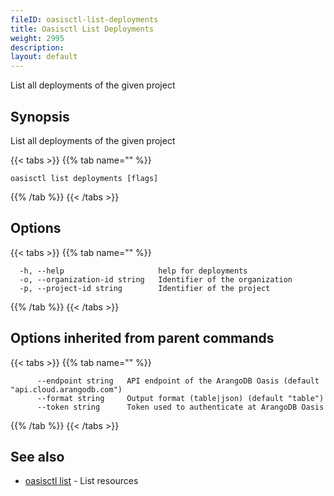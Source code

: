 ```yaml
---
fileID: oasisctl-list-deployments
title: Oasisctl List Deployments
weight: 2995
description: 
layout: default
---
```

List all deployments of the given project

## Synopsis

List all deployments of the given project

{{< tabs >}}
{{% tab name="" %}}
```
oasisctl list deployments [flags]
```
{{% /tab %}}
{{< /tabs >}}

## Options

{{< tabs >}}
{{% tab name="" %}}
```
  -h, --help                     help for deployments
  -o, --organization-id string   Identifier of the organization
  -p, --project-id string        Identifier of the project
```
{{% /tab %}}
{{< /tabs >}}

## Options inherited from parent commands

{{< tabs >}}
{{% tab name="" %}}
```
      --endpoint string   API endpoint of the ArangoDB Oasis (default "api.cloud.arangodb.com")
      --format string     Output format (table|json) (default "table")
      --token string      Token used to authenticate at ArangoDB Oasis
```
{{% /tab %}}
{{< /tabs >}}

## See also

* [oasisctl list]()	 - List resources


